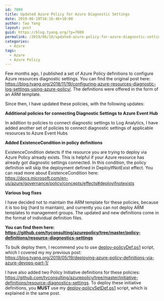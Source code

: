```yaml
---
id: 7089
title: Updated Azure Policy for Azure Diagnostic Settings
date: 2019-06-10T16:16:46+10:00
author: Tao Yang
layout: post
guid: https://blog.tyang.org/?p=7089
permalink: /2019/06/10/updated-azure-policy-for-azure-diagnostic-settings/
categories:
  - Azure
tags:
  - Azure
  - Azure Policy
---
```

Few months ago, I published a set of Azure Policy definitions to configure Azure resources diagnostic settings. You can find the original post here: <a href="https://blog.tyang.org/2018/11/19/configuring-azure-resources-diagnostic-log-settings-using-azure-policy/">https://blog.tyang.org/2018/11/19/configuring-azure-resources-diagnostic-log-settings-using-azure-policy/</a>. The definitions were offered in the form of an ARM template.

Since then, I have updated these policies, with the following updates:

<strong>Additional policies for connecting Diagnostic Settings to Azure Event Hub</strong>

In addition to policies to connect diagnostic settings to Log Analytics, I have added another set of policies to connect diagnostic settings of applicable resources to Azure Event Hubs

<strong>Added ExistenceCondition in policy definitions</strong>

ExistenceCondition detects if the resource you are trying to deploy via Azure Policy already exists. This is helpful if your Azure resource has already got diagnostic settings connected. In this condition, the policy definition will skip the deployment defined in DeployIfNotExist effect. You can read more about ExistenceCondition here: <a href="https://docs.microsoft.com/en-us/azure/governance/policy/concepts/effects#deployifnotexists">https://docs.microsoft.com/en-us/azure/governance/policy/concepts/effects#deployifnotexists</a>

<strong>Various bug fixes</strong>

I have decided not to maintain the ARM template for these policies, because it is too big (hard to maintain), and currently you can not deploy ARM templates to management groups. The updated and new definitions come in the format of individual definition files.

<strong>You can find them here: <a href="https://github.com/tyconsulting/azurepolicy/tree/master/policy-definitions/resource-diagnostics-settings">https://github.com/tyconsulting/azurepolicy/tree/master/policy-definitions/resource-diagnostics-settings</a></strong>

To bulk deploy them, I recommend you to use <a href="https://github.com/tyconsulting/azurepolicy/blob/master/scripts/deploy-policyDef.ps1" target="_blank" rel="noopener noreferrer">deploy-policyDef.ps1</a> script, which I covered my my previous post: <a href="https://blog.tyang.org/2019/05/19/deploying-azure-policy-definitions-via-azure-devops-part-1/">https://blog.tyang.org/2019/05/19/deploying-azure-policy-definitions-via-azure-devops-part-1/</a>

I have also added two Policy Initiative definitions for these policies: <a href="https://github.com/tyconsulting/azurepolicy/tree/master/initiative-definitions/resource-diagnostics-settings">https://github.com/tyconsulting/azurepolicy/tree/master/initiative-definitions/resource-diagnostics-settings</a>. To deploy these initiative definitions, you <strong>MUST</strong> use my <a href="https://github.com/tyconsulting/azurepolicy/blob/master/scripts/deploy-policySetDef.ps1" target="_blank" rel="noopener noreferrer">deploy-policySetDef.ps1</a> script, which is explained in the same post.